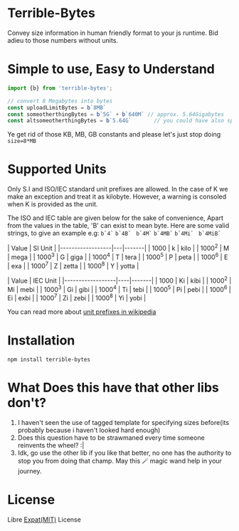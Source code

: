 # Terrible-Bytes
Convey size information in human friendly format to your js runtime.
Bid adieu to those numbers without units.

# Simple to use, Easy to Understand
```javascript
import {b} from 'terrible-bytes';

// convert 8 Megabytes into bytes
const uploadLimitBytes = b`8MB`
const someotherthingBytes = b`5G` + b`640M` // approx. 5.64Gigabytes
const altsomeotherthingBytes = b`5.64G`       // you could have also specified it this way
```

Ye get rid of those KB, MB, GB constants and please let's just stop doing `size=8*MB`

# Supported Units
Only S.I and ISO/IEC standard unit prefixes are allowed.
In the case of K we make an exception and treat it as kilobyte.
However, a warning is consoled when K is provided as the unit.

The ISO and IEC table are given below for the sake of convenience,
Apart from the values in the table, 'B' can exist to mean byte.
Here are some valid strings, to give an example
e.g:
`` b`4` ``
`` b`4B`  ``
`` b`4M` ``
`` b`4MB` ``
``b`4Mi` ``
``b`4MiB` ``



| Value            | SI Unit   |
|------------------|---|-------|
| 1000             | k | kilo  |
| 1000<sup>2</sup> | M | mega  |
| 1000<sup>3</sup> | G | giga  |
| 1000<sup>4</sup> | T | tera  |
| 1000<sup>5</sup> | P | peta  |
| 1000<sup>6</sup> | E | exa   |
| 1000<sup>7</sup> | Z | zetta |
| 1000<sup>8</sup> | Y | yotta |


| Value            | IEC Unit   |
|------------------|----|-------|
| 1000             | Ki | kibi  |
| 1000<sup>2</sup> | Mi | mebi  |
| 1000<sup>3</sup> | Gi | gibi  |
| 1000<sup>4</sup> | Ti | tebi  |
| 1000<sup>5</sup> | Pi | pebi  |
| 1000<sup>6</sup> | Ei | exbi  |
| 1000<sup>7</sup> | Zi | zebi  |
| 1000<sup>8</sup> | Yi | yobi  |

You can read more about [unit prefixes in wikipedia](https://en.wikipedia.org/wiki/Binary_prefix)


# Installation

```shell
npm install terrible-bytes
```


# What Does this have that other libs don't?
1) I haven't seen the use of tagged template for specifying
sizes before(its probably because i haven't looked hard enough)
2) Does this question have to be strawmaned every time someone reinvents
the wheel? :|
3) Idk, go use the other lib if you like that better, no one has the
authority to stop you from doing that champ. May this 🪄 magic wand help in
your journey.



# License
Libre [Expat(MIT)]() License
